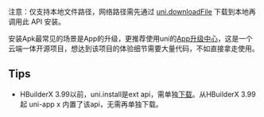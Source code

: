 <!-- ## uni.installApk(options) @installapk -->

<!-- UTSAPIJSON.installApk.name -->

<!-- UTSAPIJSON.installApk.description -->

注意：仅支持本地文件路径，网络路径需先通过 [uni.downloadFile](download-file.md) 下载到本地再调用此 API 安装。

<!-- UTSAPIJSON.installApk.compatibility -->

安装Apk最常见的场景是App的升级，更推荐使用uni的[App升级中心](https://doc.dcloud.net.cn/uniCloud/upgrade-center.html)，这是一个云端一体开源项目，想达到该项目的体验细节需要大量代码，不如直接拿走使用。

<!-- UTSAPIJSON.installApk.param -->

<!-- UTSAPIJSON.installApk.returnValue -->

<!-- UTSAPIJSON.installApk.tutorial -->

<!-- UTSAPIJSON.installApk.example -->

## Tips
- HBuilderX 3.99以前，uni.install是ext api，需单独[下载](https://ext.dcloud.net.cn/plugin?id=15118)。从HBuilderX 3.99起 uni-app x 内置了该api，无需再单独下载。

<!-- UTSAPIJSON.general_type.name -->

<!-- UTSAPIJSON.general_type.param -->
